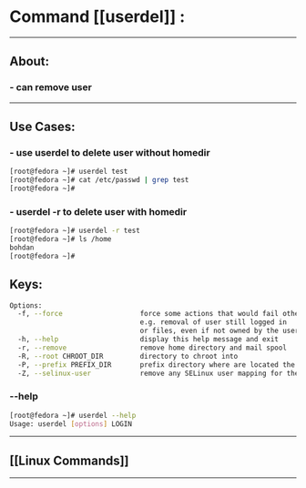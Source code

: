 #  Command [[userdel]] :

***

## About:

### - can remove user

***


## Use Cases:

### - use userdel to delete user without homedir
```sh
[root@fedora ~]# userdel test
[root@fedora ~]# cat /etc/passwd | grep test
[root@fedora ~]# 
```

### - userdel -r to delete user with homedir 
```sh
[root@fedora ~]# userdel -r test
[root@fedora ~]# ls /home
bohdan
[root@fedora ~]# 
```

## Keys:
```sh
Options:
  -f, --force                   force some actions that would fail otherwise
                                e.g. removal of user still logged in
                                or files, even if not owned by the user
  -h, --help                    display this help message and exit
  -r, --remove                  remove home directory and mail spool
  -R, --root CHROOT_DIR         directory to chroot into
  -P, --prefix PREFIX_DIR       prefix directory where are located the /etc/* files
  -Z, --selinux-user            remove any SELinux user mapping for the user
```

### --help
```sh
[root@fedora ~]# userdel --help
Usage: userdel [options] LOGIN
```

***

## [[Linux Commands]]

***
